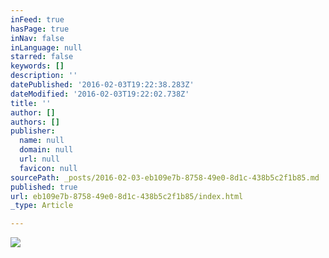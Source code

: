 ```yaml
---
inFeed: true
hasPage: true
inNav: false
inLanguage: null
starred: false
keywords: []
description: ''
datePublished: '2016-02-03T19:22:38.283Z'
dateModified: '2016-02-03T19:22:02.738Z'
title: ''
author: []
authors: []
publisher:
  name: null
  domain: null
  url: null
  favicon: null
sourcePath: _posts/2016-02-03-eb109e7b-8758-49e0-8d1c-438b5c2f1b85.md
published: true
url: eb109e7b-8758-49e0-8d1c-438b5c2f1b85/index.html
_type: Article

---
```

![](https://the-grid-user-content.s3-us-west-2.amazonaws.com/0c55604c-fb20-4752-a619-ecee791ebd5e.jpg)